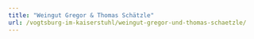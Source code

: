 ```yaml
---
title: "Weingut Gregor & Thomas Schätzle"
url: /vogtsburg-im-kaiserstuhl/weingut-gregor-und-thomas-schaetzle/
---
```

